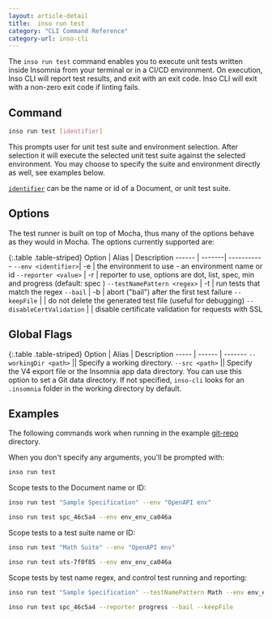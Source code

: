 ```yaml
---
layout: article-detail
title:  inso run test
category: "CLI Command Reference"
category-url: inso-cli
---
```


The `inso run test` command enables you to execute unit tests written inside Insomnia from your terminal or in a CI/CD environment. On execution, Inso CLI will report test results, and exit with an exit code. Inso CLI will exit with a non-zero exit code if linting fails.

## Command

```bash
inso run test [identifier]
```

This prompts user for unit test suite and environment selection. After selection it will execute the selected unit test suite against the selected environment. You may choose to specify the suite and environment directly as well, see examples below.

[`identifier`](/inso-cli/introduction/#the-identifier-argument) can be the name or id of a Document, or unit test suite.

## Options

The test runner is built on top of Mocha, thus many of the options behave as they would in Mocha. The options currently supported are:

{:.table .table-striped}
Option |  Alias | Description
------ | -------| -----------
`--env <identifier>`| -e | the environment to use - an environment name or id
`--reporter <value>` | -r | reporter to use, options are dot, list, spec, min and progress (default: spec )
`--testNamePattern <regex>` | -t | run tests that match the regex
`--bail` | -b | abort ("bail") after the first test failure
`--keepFile` | | do not delete the generated test file (useful for debugging)
`--disableCertValidation` | | disable certificate validation for requests with SSL

## Global Flags

{:.table .table-striped}
Option  | Alias | Description
----- | ------ | -------
`--workingDir <path>` || Specify a working directory.
`--src <path>` || Specify the V4 export file or the Insomnia app data directory. You can use this option to set a Git data directory. If not specified, `inso-cli` looks for an `.insomnia` folder in the working directory by default.

## Examples

The following commands work when running in the example [git-repo](https://github.com/Kong/insomnia/tree/develop/packages/insomnia-inso/src/db/fixtures/git-repo) directory.

When you don't specify any arguments, you'll be prompted with:

```bash
inso run test
```

Scope tests to the Document name or ID:

```bash
inso run test "Sample Specification" --env "OpenAPI env"
```

```bash
inso run test spc_46c5a4 --env env_env_ca046a
```

Scope tests to a test suite name or ID:

```bash
inso run test "Math Suite" --env "OpenAPI env"
```

```bash
inso run test uts-7f0f85 --env env_env_ca046a
```

Scope tests by test name regex, and control test running and reporting:

```bash
inso run test "Sample Specification" --testNamePattern Math --env env_env_ca046a
```

```bash
inso run test spc_46c5a4 --reporter progress --bail --keepFile
```
